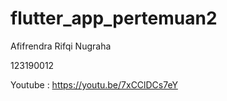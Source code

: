 # flutter_app_pertemuan2

Afifrendra Rifqi Nugraha

123190012

Youtube : https://youtu.be/7xCClDCs7eY
